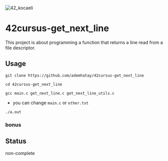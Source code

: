 ![42_kocaeli](https://user-images.githubusercontent.com/66277966/156378116-760b8bf6-8552-4943-a268-3ae5018ec421.svg)
# 42cursus-get_next_line
This project is about programming a function that returns a line read from a file descriptor.

## Usage
```
git clone https://github.com/ademhatay/42cursus-get_next_line
```
```
cd 42cursus-get_next_line
```
```
gcc main.c get_next_line.c get_next_line_utils.c 
```
* you can change `main.c` or `other.txt`

```
./a.out
```


### bonus

## Status
non-complete
